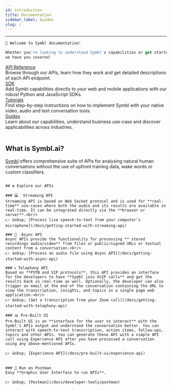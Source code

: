 ```yaml
---
id: introduction
title: Documentation
sidebar_label: Guides
slug: /
---
```

---
```js
👋 Welcome to Symbl documentation! 

Whether you're looking to understand Symbl's capabilities or get started with our APIs, 
we have you covered!

```

<div class="row">
  <div class="column">
    <div class="card"><a href="/docs/api-reference/getting-started">API Reference</a> <br/> Browse through our APIs, learn how they work and get detailed descriptions of each API endpoint.   </div>
  </div>
  <div class="column">
    <div class="card"><a href="/docs/api-reference/getting-started">SDK</a><br/> Add Symbl capabilities directly to your web and mobile applications with our robust Python and JavaScript SDKs. 
  </div>
  </div>
  <div class="column">
    <div class="card"><a href="/docs/api-reference/getting-started">Tutorials</a><br/>Find step-by-step instructions on how to implement Symbl with your native video, audio and text conversation tools. </div>
  </div>
  <div class="column">
    <div class="card"><a href="/docs/api-reference/getting-started">Guides</a><br/>Learn about our capabilities, understand business use-case and discover applicabilities across industries.</div>
  </div>
</div>

<br/>

## What is Symbl.ai?
[Symbl](https://symbl.ai/) offers comprehensive suite of APIs for analysing natural human conversations without the use of upfront training data, wake words or custom classifiers.

```

## ❇️ Explore our APIs

### 💻  Streaming API
Streaming API is based on Web Socket protocol and is used for **real-time** use-cases where both the audio and its results are available in real-time. It can be integrated directly via the **browser or server**.<br/>
👉 &nbsp; [Process live speech-to-text from your computer's microphone](/docs/getting-started-with-streaming-api)

### 🎥  Async API
Async APIs provide the functionality for processing ** stored recordings audio/video** from files or public/signed URLs or textual content from a conversation.<br/>
👉 &nbsp; [Process an audio file using Async API](/docs/getting-started-with-async-api)

### 📞 Telephony API
Based on **PSTN and SIP protocols**, this API provides an interface for the developers to have **Symbl join VoIP calls** and get the results back in real-time as well. Optionally, the developer can also trigger an email at the end of the conversation containing the URL to view the transcription, insights, and topics in a single page web application.<br/>
👉 &nbsp; [Get a transcription from your Zoom call](/docs/getting-started-with-telephony-api)

### 📊 Pre-Built UI
Pre-Built UI is an **interface for the user to interact** with the Symbl's APIs output and understand the conversation better. You can interact with speech-to-text transcription, action items, follow-ups, topics and other APIs. You can generate these API with a simple API call using Experience API after you have processed a conversation using any above-mentioned APIs.

👉 &nbsp; [Experience API](/docs/pre-built-ui/experience-api)


### 🔌 Run on Postman
Easy **Graphic User Interface to run APIs**.

👉 &nbsp; [Postman](/docs/developer-tools/postman)
